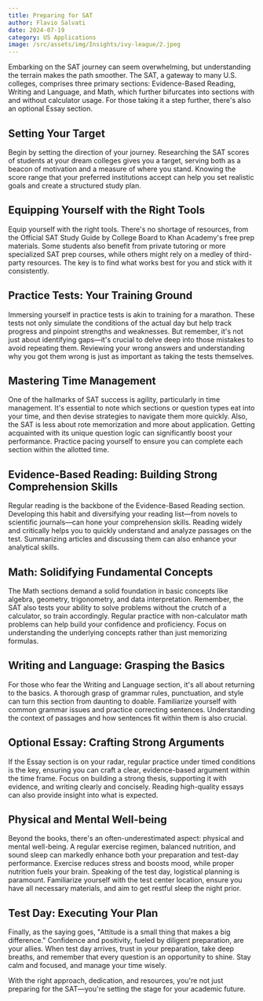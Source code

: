 ```yaml
---
title: Preparing for SAT
author: Flavio Salvati
date: 2024-07-19
category: US Applications
image: /src/assets/img/Insights/ivy-league/2.jpeg
---
```



Embarking on the SAT journey can seem overwhelming, but understanding the terrain makes the path smoother. The SAT, a gateway to many U.S. colleges, comprises three primary sections: Evidence-Based Reading, Writing and Language, and Math, which further bifurcates into sections with and without calculator usage. For those taking it a step further, there's also an optional Essay section.

## Setting Your Target

Begin by setting the direction of your journey. Researching the SAT scores of students at your dream colleges gives you a target, serving both as a beacon of motivation and a measure of where you stand. Knowing the score range that your preferred institutions accept can help you set realistic goals and create a structured study plan.

## Equipping Yourself with the Right Tools

Equip yourself with the right tools. There's no shortage of resources, from the Official SAT Study Guide by College Board to Khan Academy's free prep materials. Some students also benefit from private tutoring or more specialized SAT prep courses, while others might rely on a medley of third-party resources. The key is to find what works best for you and stick with it consistently.

## Practice Tests: Your Training Ground

Immersing yourself in practice tests is akin to training for a marathon. These tests not only simulate the conditions of the actual day but help track progress and pinpoint strengths and weaknesses. But remember, it's not just about identifying gaps—it's crucial to delve deep into those mistakes to avoid repeating them. Reviewing your wrong answers and understanding why you got them wrong is just as important as taking the tests themselves.

## Mastering Time Management

One of the hallmarks of SAT success is agility, particularly in time management. It's essential to note which sections or question types eat into your time, and then devise strategies to navigate them more quickly. Also, the SAT is less about rote memorization and more about application. Getting acquainted with its unique question logic can significantly boost your performance. Practice pacing yourself to ensure you can complete each section within the allotted time.

## Evidence-Based Reading: Building Strong Comprehension Skills

Regular reading is the backbone of the Evidence-Based Reading section. Developing this habit and diversifying your reading list—from novels to scientific journals—can hone your comprehension skills. Reading widely and critically helps you to quickly understand and analyze passages on the test. Summarizing articles and discussing them can also enhance your analytical skills.

## Math: Solidifying Fundamental Concepts

The Math sections demand a solid foundation in basic concepts like algebra, geometry, trigonometry, and data interpretation. Remember, the SAT also tests your ability to solve problems without the crutch of a calculator, so train accordingly. Regular practice with non-calculator math problems can help build your confidence and proficiency. Focus on understanding the underlying concepts rather than just memorizing formulas.

## Writing and Language: Grasping the Basics

For those who fear the Writing and Language section, it's all about returning to the basics. A thorough grasp of grammar rules, punctuation, and style can turn this section from daunting to doable. Familiarize yourself with common grammar issues and practice correcting sentences. Understanding the context of passages and how sentences fit within them is also crucial.

## Optional Essay: Crafting Strong Arguments

If the Essay section is on your radar, regular practice under timed conditions is the key, ensuring you can craft a clear, evidence-based argument within the time frame. Focus on building a strong thesis, supporting it with evidence, and writing clearly and concisely. Reading high-quality essays can also provide insight into what is expected.

## Physical and Mental Well-being

Beyond the books, there's an often-underestimated aspect: physical and mental well-being. A regular exercise regimen, balanced nutrition, and sound sleep can markedly enhance both your preparation and test-day performance. Exercise reduces stress and boosts mood, while proper nutrition fuels your brain. Speaking of the test day, logistical planning is paramount. Familiarize yourself with the test center location, ensure you have all necessary materials, and aim to get restful sleep the night prior.

## Test Day: Executing Your Plan

Finally, as the saying goes, "Attitude is a small thing that makes a big difference." Confidence and positivity, fueled by diligent preparation, are your allies. When test day arrives, trust in your preparation, take deep breaths, and remember that every question is an opportunity to shine. Stay calm and focused, and manage your time wisely.

With the right approach, dedication, and resources, you're not just preparing for the SAT—you're setting the stage for your academic future.
